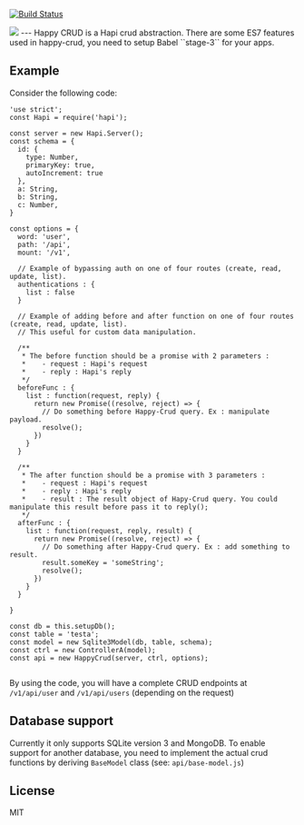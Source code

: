 [![Build Status](https://travis-ci.org/KodeKreatif/happy-crud.svg?branch=master)](https://travis-ci.org/KodeKreatif/happy-crud)

<img src="https://cloud.githubusercontent.com/assets/2534060/14002981/0cfda8ce-f182-11e5-888f-31d76ebae7e3.png">
---
Happy CRUD is a Hapi crud abstraction. There are some ES7 features used in happy-crud, you need to setup Babel ``stage-3`` for your apps.

## Example
Consider the following code:

```
'use strict';
const Hapi = require('hapi');

const server = new Hapi.Server();
const schema = {
  id: {
    type: Number,
    primaryKey: true,
    autoIncrement: true
  },
  a: String,
  b: String,
  c: Number,
}

const options = {
  word: 'user',
  path: '/api',
  mount: '/v1',

  // Example of bypassing auth on one of four routes (create, read, update, list).
  authentications : {
    list : false
  }

  // Example of adding before and after function on one of four routes (create, read, update, list).
  // This useful for custom data manipulation.

  /**
   * The before function should be a promise with 2 parameters :
   *    - request : Hapi's request
   *    - reply : Hapi's reply
   */
  beforeFunc : {
    list : function(request, reply) {
      return new Promise((resolve, reject) => {
        // Do something before Happy-Crud query. Ex : manipulate payload.
        resolve();
      })
    }
  }

  /**
   * The after function should be a promise with 3 parameters :
   *    - request : Hapi's request
   *    - reply : Hapi's reply
   *    - result : The result object of Hapy-Crud query. You could manipulate this result before pass it to reply();
   */
  afterFunc : {
    list : function(request, reply, result) {
      return new Promise((resolve, reject) => {
        // Do something after Happy-Crud query. Ex : add something to result.
        result.someKey = 'someString';
        resolve();
      })
    }
  }

}

const db = this.setupDb();
const table = 'testa';
const model = new Sqlite3Model(db, table, schema);
const ctrl = new ControllerA(model);
const api = new HappyCrud(server, ctrl, options);


```

By using the code, you will have a complete CRUD endpoints at `/v1/api/user` and `/v1/api/users` (depending on the request)

## Database support

Currently it only supports SQLite version 3 and MongoDB. To enable support for another database, you need to implement the actual crud functions by deriving `BaseModel` class (see: `api/base-model.js`)

## License

MIT
